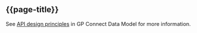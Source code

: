 ## {{page-title}}

See [API design principles](https://simplifier.net/guide/gpconnect-data-model/Home/Design/API-design-principles?version=current) in GP Connect Data Model for more information.